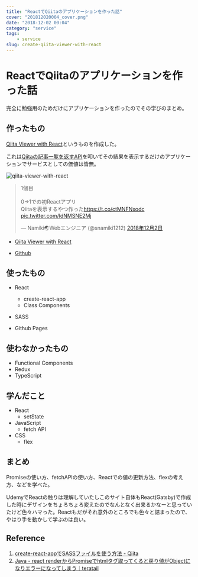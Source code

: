 ```yaml
---
title: "ReactでQiitaのアプリケーションを作った話"
cover: "201812020004_cover.png"
date: "2018-12-02 00:04"
category: "service"
tags:
    - service
slug: create-qiita-viewer-with-react
---
```


# ReactでQiitaのアプリケーションを作った話

完全に勉強用のためだけにアプリケーションを作ったのでその学びのまとめ。
## 作ったもの

[Qiita Viewer with React](https://snamiki1212.github.io/qiita-viewer-with-react/)というものを作成した。

これは[Qiitaの記事一覧を返すAPI](https://qiita.com/api/v2/docs#get-apiv2items)を叩いてその結果を表示するだけのアプリケーションでサービスとしての価値は皆無。


![qiita-viewer-with-react](./201812020004_1.gif)


<!-- TwitterLink -->
<blockquote class="twitter-tweet" data-conversation="none" data-cards="hidden" data-lang="ja"><p lang="ja" dir="ltr">1個目<br><br>0→1での初Reactアプリ<br>Qiitaを表示するやつ作った<a href="https://t.co/ctMNFNxodc">https://t.co/ctMNFNxodc</a> <a href="https://t.co/ldNMSNE2Mj">pic.twitter.com/ldNMSNE2Mj</a></p>&mdash; Namiki🌏Webエンジニア (@snamiki1212) <a href="https://twitter.com/snamiki1212/status/1069107634622541824?ref_src=twsrc%5Etfw">2018年12月2日</a></blockquote>
<script async src="https://platform.twitter.com/widgets.js" charset="utf-8"></script>
<!-- TwitterLink -->

- [Qiita Viewer with React](https://snamiki1212.github.io/qiita-viewer-with-react/)

- [Github](https://github.com/snamiki1212/qiita-viewer-with-react)


## 使ったもの
- React
  - create-react-app
  - Class Components

- SASS
- Github Pages

## 使わなかったもの

- Functional Components
- Redux
- TypeScript

## 学んだこと

- React
  - setState
- JavaScript
  - fetch API
- CSS
  - flex

## まとめ

Promiseの使い方、fetchAPIの使い方、Reactでの値の更新方法、flexの考え方、などを学べた。

UdemyでReactの触りは理解していたしこのサイト自体もReact(Gatsby)で作成した時にデザインをちょろちょろ変えたのでなんとなく出来るかなーと思っていたけど色々ハマった。Reactもだがそれ意外のところでも色々と詰まったので、やはり手を動かして学ぶのは良い。

## Reference

1. [create-react-appでSASSファイルを使う方法 - Qiita](https://qiita.com/chieeeeno/items/1dda5c47d4f1e36408e8)
2. [Java - react renderからPromiseでhtmlタグ取ってくると戻り値がObjectになりエラーになってしまう｜teratail](https://teratail.com/questions/65202)
